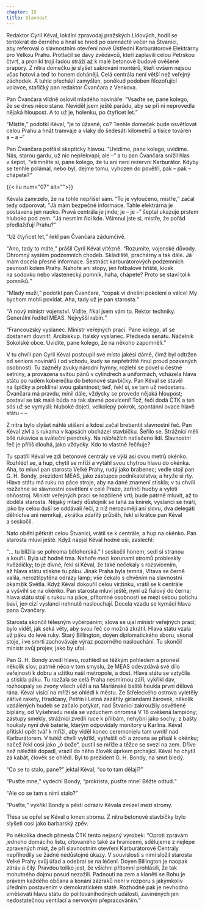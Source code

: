 ```yaml
---
chapter: IX
title: Slavnost
---
```


Redaktor Cyril Kéval, lokální zpravodaj pražských Lidových, hodil se tentokrát do&nbsp;černého a&nbsp;hnal se hned po&nbsp;osmnácté večer na&nbsp;Štvanici, aby&nbsp;referoval o&nbsp;slavnostním otevření nové Ústřední Karburátorové Elektrárny pro Velkou Prahu.
Protlačil se davy zvědavců, kteří zaplavili celou Petrskou čtvrť, a&nbsp;pronikl trojí řadou stráží až&nbsp;k&nbsp;malé betonové budově ověšené prapory.
Z&nbsp;nitra domečku je slyšet sakrování montérů, kteří ovšem nejsou včas hotovi a&nbsp;teď to honem dohánějí.
Celá centrála není větší než veřejný záchodek.
A&nbsp;tuhle přechází zamyšlen, poněkud podoben filozofující volavce, stařičký pan redaktor Čvančara z&nbsp;Venkova.

Pan Čvančara vlídně oslovil mladého novináře:
<q>Vsaďte se, pane kolego, že&nbsp;se dnes něco stane.
Neviděl jsem ještě parádu, aby&nbsp;se při ní neprovedla nějaká hloupost.
A&nbsp;to už&nbsp;je, holenku, po&nbsp;čtyřicet let.</q>

<q>Mistře,</q> podotkl Kéval, <q>je to úžasné, co?
Tenhle domeček bude osvětlovat celou Prahu a&nbsp;hnát tramvaje a&nbsp;vlaky do&nbsp;šedesáti kilometrů a&nbsp;tisíce továren a&nbsp;– a&nbsp;–</q>

Pan Čvančara potřásl skepticky hlavou.
<q>Uvidíme, pane kolego, uvidíme.
Nás, starou gardu, už&nbsp;nic nepřekvapí; ale –</q>
a&nbsp;tu pan Čvančara snížil hlas v&nbsp;šepot, <q>všimněte si, pane kolego, že&nbsp;tu ani není rezervní Karburátor.
Kdyby se tenhle polámal, nebo byl, dejme tomu, vyhozen do&nbsp;povětří, pak&nbsp;– pak –
chápete?</q>

{{< ilu num="07" alt="">}}

Kévala zamrzelo, že&nbsp;na&nbsp;tohle nepřišel sám.
<q>To je vyloučeno, mistře,</q> začal tedy odporovat.
<q>Já mám bezpečné informace.
Tahle elektrárna je postavena jen naoko.
Pravá centrála je jinde; je – je –</q>
šeptal ukazuje prstem hluboko pod zem.
<q>Já nesmím říci kde.
Všimnul jste si, mistře, že&nbsp;pořád předlážďují Prahu?</q>

<q>Už&nbsp;čtyřicet let,</q> řekl pan Čvančara zádumčivě.

<q>Ano, tady to máte,</q> prášil Cyril Kéval vítězně.
<q>Rozumíte, vojenské důvody.
Ohromný systém podzemních chodeb.
Skladiště, prachárny a&nbsp;tak dále.
Já mám docela přesné informace.
Šestnáct karburátorových podzemních pevností kolem Prahy.
Nahoře ani stopy, jen&nbsp;fotbalové hříště, kiosk na&nbsp;sodovku nebo vlastenecký pomník, haha, chápete?
Proto se staví tolik pomníků.</q>

<q>Mladý muži,</q> podotkl pan Čvančara, <q>copak ví dnešní pokolení o&nbsp;válce!
My bychom mohli povídat.
Aha, tady už&nbsp;je pan starosta.</q>

<q>A&nbsp;nový ministr vojenství.
Vidíte, říkal jsem vám to.
Rektor techniky.
Generální ředitel MEAS. Nejvyšší rabín.</q>

<q>Francouzský vyslanec.
Ministr veřejných prací.
Pane kolego, ať&nbsp;se dostanem dovnitř.
Arcibiskup.
Italský vyslanec.
Předseda senátu.
Náčelník Sokolské obce.
Uvidíte, pane kolego, že&nbsp;na&nbsp;někoho zapomněli.</q>

V&nbsp;tu chvíli pan Cyril Kéval postoupil své místo jakési dámě, čímž byl odtržen od&nbsp;seniora novinářů i&nbsp;od&nbsp;vchodu, kudy se nepřetržitě řinul proud pozvaných osobností.
Tu zazněly zvuky národní hymny, rozlehl se povel u&nbsp;čestné setniny, a&nbsp;provázena svitou pánů v&nbsp;cylindrech a&nbsp;uniformách, vcházela hlava státu po&nbsp;rudém koberečku do&nbsp;betonové stavbičky.
Pan Kéval se stavěl na&nbsp;špičky a&nbsp;proklínal svou galantnost; teď, řekl si, se&nbsp;tam už&nbsp;nedostanu.
Čvančara má pravdu, mínil dále, vždycky se provede nějaká hloupost; postaví se tak malá búda na&nbsp;tak slavné posvícení!
Tož, řeči dodá ČTK a&nbsp;ten sós už&nbsp;se vymyslí: hluboké dojetí, velkolepý pokrok, spontánní ovace hlavě státu – –

Z&nbsp;nitra bylo slyšet náhlé utišení a&nbsp;kdosi začal brebentit slavnostní řeč.
Pan Kéval zívl a&nbsp;s&nbsp;rukama v&nbsp;kapsách obcházel stavbičku.
Šeřilo se.
Strážníci měli bílé rukavice a&nbsp;sváteční pendreky.
Na&nbsp;nábřežích natlačeno lidí.
Slavnostní řeč je příliš dlouhá, jako vždycky.
Kdo to vlastně&nbsp;řečňuje?

Tu spatřil Kéval ve&nbsp;zdi betonové centrály ve&nbsp;výši asi dvou metrů okénko.
Rozhlédl se, a&nbsp;hup, chytil se mříží a&nbsp;vytáhl svou chytrou hlavu do&nbsp;okénka.
Aha, to&nbsp;mluví pan starosta Velké Prahy, rudý jako brabenec; vedle stojí pan G.&nbsp;H.&nbsp;Bondy, prezident MEAS, jako zástupce podnikatelstva, a&nbsp;hryže si rty.
Hlava státu má ruku na&nbsp;páce stroje, aby&nbsp;na&nbsp;dané znamení stiskla; v&nbsp;tu chvíli rozžehne se slavnostní osvětlení v&nbsp;celé Praze, zařinčí hudby a&nbsp;vyletí ohňostroj.
Ministr veřejných prací se rozčileně vrtí; bude patrně mluvit, až&nbsp;to dodělá starosta.
Nějaký mladý důstojník se tahá za&nbsp;knírek, vyslanci se tváří, jako by celou duší se oddávali řeči, z&nbsp;níž nerozumějí ani slovu, dva&nbsp;delegáti dělnictva ani nemrkají, zkrátka zdařilý průběh, řekl si krátce pan Kéval a&nbsp;seskočil.

Nato oběhl pětkrát celou Štvanici, vrátil se k&nbsp;centrále, a&nbsp;hup na&nbsp;okénko.
Pan starosta mluví ještě.
Když napjal Kéval hodně uši, zaslechl:

<q>… tu blížila se pohroma bělohorská.</q>
I&nbsp;seskočil honem, sedl si stranou a&nbsp;kouřil.
Byla už&nbsp;hodně tma.
Nahoře mezi korunami stromů probleskly hvězdičky; to je divné, řekl si Kéval, že&nbsp;také nečekaly s&nbsp;rozsvícením, až&nbsp;hlava státu stiskne tu páku.
Jinak Praha byla temná, Vltava se černě valila, neroztřpytěna odrazy lamp; vše čekalo s&nbsp;chvěním na&nbsp;slavnostní okamžik Světla.
Když Kéval dokouřil celou viržinku, vrátil se k&nbsp;centrále a&nbsp;vyšvihl se na&nbsp;okénko.
Pan starosta mluví ještě, nyní už&nbsp;fialový do&nbsp;černa; hlava státu stojí s&nbsp;rukou na&nbsp;páce, přítomné osobnosti se mezi sebou potichu baví, jen&nbsp;cizí vyslanci nehnutě naslouchají.
Docela vzadu se kymácí hlava pana Čvančary.

Starosta skončil tělesným vyčerpáním; slova se ujal ministr veřejných prací; bylo vidět, jak&nbsp;seká věty, aby&nbsp;svou řeč co možná zkrátil.
Hlava státu vzala už&nbsp;páku do&nbsp;levé ruky.
Starý Billington, doyen diplomatického sboru, skonal stoje, i&nbsp;ve&nbsp;smrti zachovávaje výraz pozorného naslouchání.
Tu skončil ministr svůj projev, jako by&nbsp;uťal.

Pan G.&nbsp;H.&nbsp;Bondy zvedl hlavu, rozhlédl se těžkým pohledem a&nbsp;pronesl několik slov; patrně něco v&nbsp;tom smyslu, že&nbsp;MEAS odevzdává své dílo veřejnosti k&nbsp;dobru a&nbsp;užitku naší metropole, a&nbsp;dost.
Hlava státu se vztyčila a&nbsp;stiskla páku.
Tu rozžala se celá Praha nesmírnou září, vykřikl dav, rozhoupaly se zvony všech věží a&nbsp;na&nbsp;Mariánské baště houkla první dělová rána.
Kéval visící na&nbsp;mříži se ohlédl k&nbsp;městu.
Ze&nbsp;Střeleckého ostrova vyletěly zářivé rakety, Hradčany, Petřín i&nbsp;Letná zazářily girlandami žárovek, několik vzdálených hudeb se začalo potýkat, nad&nbsp;Štvanicí zakroužily osvětlené biplány, od&nbsp;Vyšehradu nesla se vzduchem ohromná V&nbsp;16 ověšená lampióny; zástupy smekly, strážníci zvedli ruce k&nbsp;přilbám, nehybní jako sochy; z&nbsp;bašty houkaly nyní dvě baterie, kterým odpovídaly monitory u&nbsp;Karlína.
Kéval přitiskl opět tvář k&nbsp;mříži, aby&nbsp;viděl konec ceremonielu tam uvnitř nad Karburátorem.
V&nbsp;tutéž chvíli vykřikl, vytřeštil oči a&nbsp;zrovna se přisál k&nbsp;okénku; načež řekl cosi jako „ó bože“, pustil se mříže a&nbsp;těžce se svezl na&nbsp;zem.
Dříve než náležitě dopadl, vrazil do&nbsp;něho člověk úprkem prchající.
Kéval ho chytil za&nbsp;kabát, člověk se ohlédl.
Byl to prezident G.&nbsp;H.&nbsp;Bondy, na&nbsp;smrt&nbsp;bledý.

<q>Co se to stalo, pane?</q>
jektal Kéval, <q>co to tam dělají?</q>

<q>Pusťte mne,</q> vydechl Bondy, <q>prokrista, pusťte mne!
Běžte odtud.</q>

<q>Ale co se tam s&nbsp;nimi stalo?</q>

<q>Pusťte,</q> vykřikl Bondy a&nbsp;pěstí odraziv Kévala zmizel mezi&nbsp;stromy.

Třesa se opřel se Kéval o&nbsp;kmen stromu.
Z&nbsp;nitra betonové stavbičky bylo slyšeti cosi jako barbarský&nbsp;zpěv.

Po&nbsp;několika dnech přinesla ČTK tento nejasný výrobek:
<q>Oproti zprávám jednoho domácího listu, citovaného také za&nbsp;hranicemi, sdělujeme z&nbsp;nejlépe zpravených míst, že&nbsp;při slavnostním otevření Karburátorové Centrály nepřihodily se žádné nedůstojné úkazy.
V&nbsp;souvislosti s&nbsp;nimi složil starosta Velké Prahy svůj úřad a&nbsp;odebral se na&nbsp;léčení.
Doyen Billington je naopak zdráv a&nbsp;čilý.
Pravdou toliko jest, že&nbsp;všichni přítomní prohlásili, že&nbsp;tak mohutného dojmu posud nezažili.
Padnouti na&nbsp;zem a&nbsp;klaněti se Bohu je právem každého občana a&nbsp;konání zázraků není v&nbsp;rozporu s&nbsp;jakýmkoliv úředním postavením v&nbsp;demokratickém státě.
Rozhodně pak je nevhodno vměšovati hlavu státu do&nbsp;politováníhodných událostí, zaviněných jen nedostatečnou ventilací a&nbsp;nervovým přepracováním.</q>

